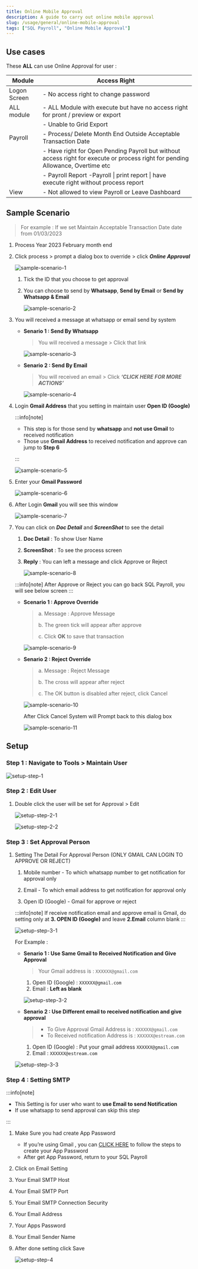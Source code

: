 ```yaml
---
title: Online Mobile Approval
description: A guide to carry out online mobile approval
slug: /usage/general/online-mobile-approval
tags: ["SQL Payroll", "Online Mobile Approval"]
---
```


## Use cases

These **ALL** can use Online Approval for user :

| Module       | Access Right                                                                                                                    |
| ------------ | ------------------------------------------------------------------------------------------------------------------------------- |
| Logon Screen | - No access right to change password                                                                                            |
| ALL module   | - ALL Module with execute but have no access right for pront / preview or export                                                |
|              | - Unable to Grid Export                                                                                                         |
| Payroll      | - Process/ Delete Month End Outside Acceptable Transaction Date                                                                 |
|              | - Have right for Open Pending Payroll but without access right for execute or process right for pending Allowance, Overtime etc |
|              | - Payroll Report -Payroll \| print report \| have execute right without process report                                          |
| View         | - Not allowed to view Payroll or Leave Dashboard                                                                                |

## Sample Scenario

> For example : If we set Maintain Acceptable Transaction Date date from 01/03/2023

1. Process Year 2023 February month end

2. Click process > prompt a dialog box to override > click **_Online Approval_**

   ![sample-scenario-1](../../../static/img/usage/online-mobile-approval/sample-scenario-1.png)

   1. Tick the ID that you choose to get approval

   2. You can choose to send by **Whatsapp**, **Send by Email** or **Send by Whatsapp & Email**

      ![sample-scenario-2](../../../static/img/usage/online-mobile-approval/sample-scenario-2.png)

3. You will received a message at whatsapp or email send by system

   - **Senario 1 : Send By Whatsapp**

     > You will received a message > Click that link

     ![sample-scenario-3](../../../static/img/usage/online-mobile-approval/sample-scenario-3.png)

   - **Senario 2 : Send By Email**

     > You will received an email > Click **_‘CLICK HERE FOR MORE ACTIONS’_**

     ![sample-scenario-4](../../../static/img/usage/online-mobile-approval/sample-scenario-4.png)

4. Login **Gmail Address** that you setting in maintain user **Open ID (Google)**

   :::info[note]

   - This step is for those send by **whatsapp** and **not use Gmail** to received notification
   - Those use **Gmail Address** to received notification and approve can jump to **Step 6**

   :::

   ![sample-scenario-5](../../../static/img/usage/online-mobile-approval/sample-scenario-5.png)

5. Enter your **Gmail Password**

   ![sample-scenario-6](../../../static/img/usage/online-mobile-approval/sample-scenario-6.png)

6. After Login **Gmail** you will see this window

   ![sample-scenario-7](../../../static/img/usage/online-mobile-approval/sample-scenario-7.png)

7. You can click on **_Doc Detail_** and **_ScreenShot_** to see the detail

   1. **Doc Detail** : To show User Name

   2. **ScreenShot** : To see the process screen

   3. **Reply** : You can left a message and click Approve or Reject

      ![sample-scenario-8](../../../static/img/usage/online-mobile-approval/sample-scenario-8.png)

   :::info[note]
   After Approve or Reject you can go back SQL Payroll, you will see below screen
   :::

   - **Scenario 1 : Approve Override**

     > a. Message : Approve Message
     >
     > b. The green tick will appear after approve
     >
     > c. Click **OK** to save that transaction

     ![sample-scenario-9](../../../static/img/usage/online-mobile-approval/sample-scenario-9.png)

   - **Senario 2 : Reject Override**

     > a. Message : Reject Message
     >
     > b. The cross will appear after reject
     >
     > c. The OK button is disabled after reject, click Cancel

     ![sample-scenario-10](../../../static/img/usage/online-mobile-approval/sample-scenario-10.png)

     After Click Cancel System will Prompt back to this dialog box

     ![sample-scenario-11](../../../static/img/usage/online-mobile-approval/sample-scenario-11.png)

## Setup

### Step 1 : Navigate to Tools > Maintain User

   ![setup-step-1](../../../static/img/usage/online-mobile-approval/setup-step-1.png)

### Step 2 : Edit User

1. Double click the user will be set for Approval > Edit

   ![setup-step-2-1](../../../static/img/usage/online-mobile-approval/setup-step-2-1.png)

   ![setup-step-2-2](../../../static/img/usage/online-mobile-approval/setup-step-2-2.png)

### Step 3 : Set Approval Person

1. Setting The Detail For Approval Person (ONLY GMAIL CAN LOGIN TO APPROVE OR REJECT)

   1. Mobile number - To which whatsapp number to get notification for approval only

   2. Email - To which email address to get notification for approval only

   3. Open ID (Google) - Gmail for approve or reject

   :::info[note]
   If receive notification email and approve email is Gmail, do setting only at **3. OPEN ID (Google)** and leave **2.Email** column blank
   :::

   ![setup-step-3-1](../../../static/img/usage/online-mobile-approval/setup-step-3-1.png)

   For Example :

   - **Senario 1 : Use Same Gmail to Received Notification and Give Approval**

     > Your Gmail address is : `XXXXXX@gmail.com`

     1. Open ID (Google) : `XXXXXX@gmail.com`
     2. Email : **Left as blank**

     ![setup-step-3-2](../../../static/img/usage/online-mobile-approval/setup-step-3-2.png)

   - **Senario 2 : Use Different email to received notification and give approval**

     > - To Give Approval Gmail Address is : `XXXXXX@gmail.com`
     > - To Received notification Address is : `XXXXXX@estream.com`

     1. Open ID (Google) : Put your gmail address `XXXXXX@gmail.com`
     2. Email : `XXXXXX@estream.com`

   ![setup-step-3-3](../../../static/img/usage/online-mobile-approval/setup-step-3-3.png)

### Step 4 : Setting SMTP

:::info[note]

- This Setting is for user who want to **use Email to send Notification**
- If use whatsapp to send approval can skip this step

:::

1. Make Sure you had create App Password

   - If you’re using Gmail , you can [CLICK HERE](https://support.google.com/accounts/answer/185833?hl=en) to follow the steps to create your App Password
   - After get App Password, return to your SQL Payroll

2. Click on Email Setting

3. Your Email SMTP Host

4. Your Email SMTP Port

5. Your Email SMTP Connection Security

6. Your Email Address

7. Your Apps Password

8. Your Email Sender Name

9. After done setting click Save

   ![setup-step-4](../../../static/img/usage/online-mobile-approval/setup-step-4.png)
